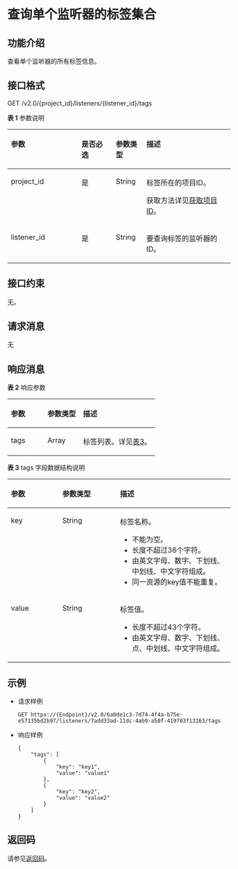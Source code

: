 # 查询单个监听器的标签集合<a name="zh-cn_topic_0112614717"></a>

## 功能介绍<a name="section10810152375120"></a>

查看单个监听器的所有标签信息。

## 接口格式<a name="section138111323135114"></a>

GET /v2.0/\{project\_id\}/listeners/\{listener\_id\}/tags

**表 1**  参数说明

<a name="table33323423"></a>
<table><thead align="left"><tr id="row8420641"><th class="cellrowborder" valign="top" width="31.580000000000002%" id="mcps1.2.5.1.1"><p id="p10983320"><a name="p10983320"></a><a name="p10983320"></a>参数</p>
</th>
<th class="cellrowborder" valign="top" width="15.42%" id="mcps1.2.5.1.2"><p id="p17233719"><a name="p17233719"></a><a name="p17233719"></a>是否必选</p>
</th>
<th class="cellrowborder" valign="top" width="13.719999999999999%" id="mcps1.2.5.1.3"><p id="p4164548117122"><a name="p4164548117122"></a><a name="p4164548117122"></a>参数类型</p>
</th>
<th class="cellrowborder" valign="top" width="39.28%" id="mcps1.2.5.1.4"><p id="p53754023"><a name="p53754023"></a><a name="p53754023"></a>描述</p>
</th>
</tr>
</thead>
<tbody><tr id="row53906008171138"><td class="cellrowborder" valign="top" width="31.580000000000002%" headers="mcps1.2.5.1.1 "><p id="p16126074171144"><a name="p16126074171144"></a><a name="p16126074171144"></a>project_id</p>
</td>
<td class="cellrowborder" valign="top" width="15.42%" headers="mcps1.2.5.1.2 "><p id="p31143627171144"><a name="p31143627171144"></a><a name="p31143627171144"></a>是</p>
</td>
<td class="cellrowborder" valign="top" width="13.719999999999999%" headers="mcps1.2.5.1.3 "><p id="p39605860171144"><a name="p39605860171144"></a><a name="p39605860171144"></a>String</p>
</td>
<td class="cellrowborder" valign="top" width="39.28%" headers="mcps1.2.5.1.4 "><p id="p11184131"><a name="p11184131"></a><a name="p11184131"></a>标签所在的项目ID。</p>
<p id="p8222164914610"><a name="p8222164914610"></a><a name="p8222164914610"></a>获取方法详见<a href="获取项目ID.md">获取项目ID</a>。</p>
</td>
</tr>
<tr id="row1686321181111"><td class="cellrowborder" valign="top" width="31.580000000000002%" headers="mcps1.2.5.1.1 "><p id="p15863201114114"><a name="p15863201114114"></a><a name="p15863201114114"></a>listener_id</p>
</td>
<td class="cellrowborder" valign="top" width="15.42%" headers="mcps1.2.5.1.2 "><p id="p486381113115"><a name="p486381113115"></a><a name="p486381113115"></a>是</p>
</td>
<td class="cellrowborder" valign="top" width="13.719999999999999%" headers="mcps1.2.5.1.3 "><p id="p17572199121311"><a name="p17572199121311"></a><a name="p17572199121311"></a>String</p>
</td>
<td class="cellrowborder" valign="top" width="39.28%" headers="mcps1.2.5.1.4 "><p id="p1220014383149"><a name="p1220014383149"></a><a name="p1220014383149"></a>要查询标签的监听器的ID。</p>
</td>
</tr>
</tbody>
</table>

## 接口约束<a name="section6818192319515"></a>

无。

## 请求消息<a name="section11819223115112"></a>

无

## 响应消息<a name="section181919235518"></a>

**表 2**  响应参数

<a name="table3825192305110"></a>
<table><thead align="left"><tr id="row169191237516"><th class="cellrowborder" valign="top" width="24.752475247524753%" id="mcps1.2.4.1.1"><p id="p49201323165110"><a name="p49201323165110"></a><a name="p49201323165110"></a>参数</p>
</th>
<th class="cellrowborder" valign="top" width="24.08240824082408%" id="mcps1.2.4.1.2"><p id="p12920172315511"><a name="p12920172315511"></a><a name="p12920172315511"></a>参数类型</p>
</th>
<th class="cellrowborder" valign="top" width="51.16511651165116%" id="mcps1.2.4.1.3"><p id="p179201123145115"><a name="p179201123145115"></a><a name="p179201123145115"></a>描述</p>
</th>
</tr>
</thead>
<tbody><tr id="row13920162385113"><td class="cellrowborder" valign="top" width="24.752475247524753%" headers="mcps1.2.4.1.1 "><p id="p4920142316512"><a name="p4920142316512"></a><a name="p4920142316512"></a>tags</p>
</td>
<td class="cellrowborder" valign="top" width="24.08240824082408%" headers="mcps1.2.4.1.2 "><p id="zh-cn_topic_0101983303_p4459890810595"><a name="zh-cn_topic_0101983303_p4459890810595"></a><a name="zh-cn_topic_0101983303_p4459890810595"></a>Array</p>
</td>
<td class="cellrowborder" valign="top" width="51.16511651165116%" headers="mcps1.2.4.1.3 "><p id="p6920122313513"><a name="p6920122313513"></a><a name="p6920122313513"></a>标签列表。详见<a href="#table9829182310517">表3</a>。</p>
</td>
</tr>
</tbody>
</table>

**表 3**  tags 字段数据结构说明

<a name="table9829182310517"></a>
<table><thead align="left"><tr id="row1792014233515"><th class="cellrowborder" valign="top" width="22.992299229922992%" id="mcps1.2.4.1.1"><p id="p109201923175119"><a name="p109201923175119"></a><a name="p109201923175119"></a>参数</p>
</th>
<th class="cellrowborder" valign="top" width="25.892589258925895%" id="mcps1.2.4.1.2"><p id="p49201423115115"><a name="p49201423115115"></a><a name="p49201423115115"></a>参数类型</p>
</th>
<th class="cellrowborder" valign="top" width="51.11511151115111%" id="mcps1.2.4.1.3"><p id="p1692018233514"><a name="p1692018233514"></a><a name="p1692018233514"></a>描述</p>
</th>
</tr>
</thead>
<tbody><tr id="row19201523175116"><td class="cellrowborder" valign="top" width="22.992299229922992%" headers="mcps1.2.4.1.1 "><p id="p189201923185113"><a name="p189201923185113"></a><a name="p189201923185113"></a>key</p>
</td>
<td class="cellrowborder" valign="top" width="25.892589258925895%" headers="mcps1.2.4.1.2 "><p id="p6920112314513"><a name="p6920112314513"></a><a name="p6920112314513"></a>String</p>
</td>
<td class="cellrowborder" valign="top" width="51.11511151115111%" headers="mcps1.2.4.1.3 "><p id="p62916971916"><a name="p62916971916"></a><a name="p62916971916"></a>标签名称。</p>
<a name="ul5708182422218"></a><a name="ul5708182422218"></a><ul id="ul5708182422218"><li>不能为空。</li><li>长度不超过36个字符。</li><li>由英文字母、数字、下划线、中划线、中文字符组成。</li><li>同一资源的key值不能重复。</li></ul>
</td>
</tr>
<tr id="row1920182314511"><td class="cellrowborder" valign="top" width="22.992299229922992%" headers="mcps1.2.4.1.1 "><p id="p69206234515"><a name="p69206234515"></a><a name="p69206234515"></a>value</p>
</td>
<td class="cellrowborder" valign="top" width="25.892589258925895%" headers="mcps1.2.4.1.2 "><p id="p9920162319514"><a name="p9920162319514"></a><a name="p9920162319514"></a>String</p>
</td>
<td class="cellrowborder" valign="top" width="51.11511151115111%" headers="mcps1.2.4.1.3 "><p id="p12104112111915"><a name="p12104112111915"></a><a name="p12104112111915"></a>标签值。</p>
<a name="ul17709124142210"></a><a name="ul17709124142210"></a><ul id="ul17709124142210"><li>长度不超过43个字符。</li><li>由英文字母、数字、下划线、点、中划线、中文字符组成。</li></ul>
</td>
</tr>
</tbody>
</table>

## 示例<a name="section1774210310292"></a>

-   请求样例

    ```
    GET https://{Endpoint}/v2.0/6a0de1c3-7d74-4f4a-b75e-e57135bd2b97/listeners/7add33ad-11dc-4ab9-a50f-419703f13163/tags
    ```


-   响应样例

    ```
    {
        "tags": [
            {
                "key": "key1", 
                "value": "value1"
            }, 
            {
                "key": "key2", 
                "value": "value2"
            }
        ]
    }
    ```


## 返回码<a name="section0843122311511"></a>

请参见[返回码](返回码.md)。

